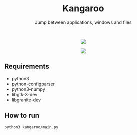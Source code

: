 <div align="center">
  <h1 align="center">Kangaroo</h1>
  <p align="center">Jump between applications, windows and files</p>
</div>

<br/>

<p align="center">
   <a href="https://github.com/mirkobrombin/Knagaroo/blob/master/LICENSE">
    <img src="https://img.shields.io/badge/License-GPL--3.0-blue.svg">
   </a>
</p>

<p align="center">
    <img  src="https://raw.githubusercontent.com/mirkobrombin/Kangaroo/master/data/screenshot.png">

## Requirements
- python3
- python-configparser
- python3-numpy
- libgtk-3-dev
- libgranite-dev 

## How to run
```bash
python3 kangaroo/main.py

